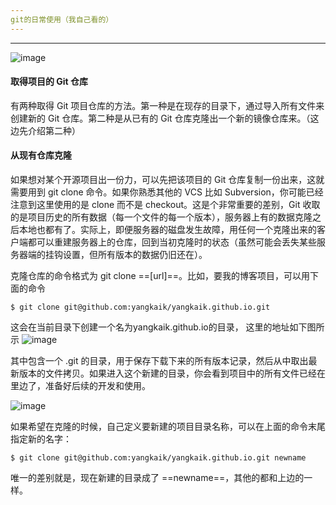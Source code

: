 ```yaml
---
git的日常使用（我自己看的）
---
```


---
![image](http://note.youdao.com/yws/api/personal/file/E9B6A19C2C2647B59A46DC7DA507D3DD?method=download&shareKey=90e8effc38981267e9a25f11864c7e8c)
#### 取得项目的 Git 仓库
有两种取得 Git 项目仓库的方法。第一种是在现存的目录下，通过导入所有文件来创建新的 Git 仓库。第二种是从已有的 Git 仓库克隆出一个新的镜像仓库来。（这边先介绍第二种）
#### 从现有仓库克隆
如果想对某个开源项目出一份力，可以先把该项目的 Git 仓库复制一份出来，这就需要用到 git clone 命令。如果你熟悉其他的 VCS 比如 Subversion，你可能已经注意到这里使用的是 clone 而不是 checkout。这是个非常重要的差别，Git 收取的是项目历史的所有数据（每一个文件的每一个版本），服务器上有的数据克隆之后本地也都有了。实际上，即便服务器的磁盘发生故障，用任何一个克隆出来的客户端都可以重建服务器上的仓库，回到当初克隆时的状态（虽然可能会丢失某些服务器端的挂钩设置，但所有版本的数据仍旧还在）。

克隆仓库的命令格式为 git clone ==[url]==。比如，要我的博客项目，可以用下面的命令

```
$ git clone git@github.com:yangkaik/yangkaik.github.io.git
```
这会在当前目录下创建一个名为yangkaik.github.io的目录，
这里的地址如下图所示
![image](http://note.youdao.com/yws/api/personal/file/851C631DC3314079A5F922ECA897FEC1?method=download&shareKey=0ae2554f08a71413f96cd59b27f1ff13)

其中包含一个 .git 的目录，用于保存下载下来的所有版本记录，然后从中取出最新版本的文件拷贝。如果进入这个新建的目录，你会看到项目中的所有文件已经在里边了，准备好后续的开发和使用。

![image](http://note.youdao.com/yws/api/personal/file/6E983E83F92B403C8F229E10F6A31E8A?method=download&shareKey=4f0a4116612f26f2dbbb18e753523096)


如果希望在克隆的时候，自己定义要新建的项目目录名称，可以在上面的命令末尾指定新的名字：

```
$ git clone git@github.com:yangkaik/yangkaik.github.io.git newname
```
唯一的差别就是，现在新建的目录成了 ==newname==，其他的都和上边的一样。


